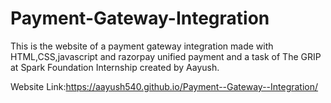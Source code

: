 # Payment-Gateway-Integration
This is the website of a payment gateway integration made with HTML,CSS,javascript and razorpay unified payment and a task of The GRIP at Spark Foundation Internship created by Aayush.


Website Link:https://aayush540.github.io/Payment--Gateway--Integration/
